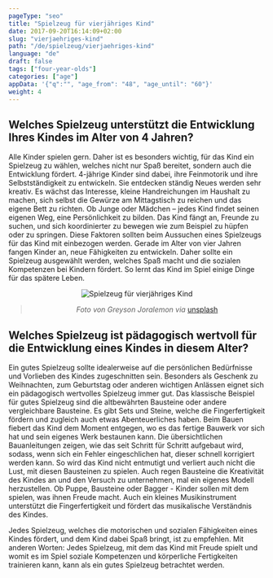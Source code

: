 ```yaml
---
pageType: "seo"
title: "Spielzeug für vierjähriges Kind"
date: 2017-09-20T16:14:09+02:00
slug: "vierjaehriges-kind"
path: "/de/spielzeug/vierjaehriges-kind"
language: "de"
draft: false
tags: ["four-year-olds"]
categories: ["age"]
appData: '{"q":"", "age_from": "48", "age_until": "60"}'
weight: 4
---
```


<h2>Welches Spielzeug unterstützt die Entwicklung Ihres Kindes im Alter von 4 Jahren?</h2>

Alle Kinder spielen gern. Daher ist es besonders wichtig, für das Kind ein Spielzeug zu wählen, welches nicht nur Spaß bereitet, sondern auch die Entwicklung fördert. 4-jährige Kinder sind dabei, ihre Feinmotorik und ihre Selbstständigkeit zu entwickeln. Sie entdecken ständig Neues werden sehr kreativ. Es wächst das Interesse, kleine Handreichungen im Haushalt zu machen, sich selbst die Gewürze am Mittagstisch zu reichen und das eigene Bett zu richten. Ob Junge oder Mädchen – jedes Kind findet seinen eigenen Weg, eine Persönlichkeit zu bilden. Das Kind fängt an, Freunde zu suchen, und sich koordinierter zu bewegen wie zum Beispiel zu hüpfen oder zu springen. Diese Faktoren sollten beim Aussuchen eines Spielzeugs für das Kind mit einbezogen werden. Gerade im Alter von vier Jahren fangen Kinder an, neue Fähigkeiten zu entwickeln. Daher sollte ein Spielzeug ausgewählt werden, welches Spaß macht und die sozialen Kompetenzen bei Kindern fördert. So lernt das Kind im Spiel einige Dinge für das spätere Leben.

<div style="text-align:center">
  <img alt="Spielzeug für vierjähriges Kind" src="https://d33wubrfki0l68.cloudfront.net/832076911c6464906d5702d2b24a9c4616e09a77/d88a5/images/spielzeug-vierjaehriges-kind.jpg">
  <blockquote>
    <p><em>Foto von Greyson Joralemon via</em> <a href="https://unsplash.com/photos/9IBqihqhuHc">unsplash</a></p>
  </blockquote>
</div>

<h2>Welches Spielzeug ist pädagogisch wertvoll für die Entwicklung eines Kindes in diesem Alter?</h2>

Ein gutes Spielzeug sollte idealerweise auf die persönlichen Bedürfnisse und Vorlieben des Kindes zugeschnitten sein. Besonders als Geschenk zu Weihnachten, zum Geburtstag oder anderen wichtigen Anlässen eignet sich ein pädagogisch wertvolles Spielzeug immer gut. Das klassische Beispiel für gutes Spielzeug sind die altbewährten Bausteine oder andere vergleichbare Bausteine. Es gibt Sets und Steine, welche die Fingerfertigkeit fördern und zugleich auch etwas Abenteuerliches haben. Beim Bauen fiebert das Kind dem Moment entgegen, wo es das fertige Bauwerk vor sich hat und sein eigenes Werk bestaunen kann. Die übersichtlichen Bauanleitungen zeigen, wie das seit Schritt für Schritt aufgebaut wird, sodass, wenn sich ein Fehler eingeschlichen hat, dieser schnell korrigiert werden kann. So wird das Kind nicht entmutigt und verliert auch nicht die Lust, mit diesen Bausteinen zu spielen. Auch regen Bausteine die Kreativität des Kindes an und den Versuch zu unternehmen, mal ein eigenes Modell herzustellen. Ob Puppe, Bausteine oder Bagger - Kinder sollen mit dem spielen, was ihnen Freude macht. Auch ein kleines Musikinstrument unterstützt die Fingerfertigkeit und fördert das musikalische Verständnis des Kindes.

Jedes Spielzeug, welches die motorischen und sozialen Fähigkeiten eines Kindes fördert, und dem Kind dabei Spaß bringt, ist zu empfehlen. Mit anderen Worten: Jedes Spielzeug, mit dem das Kind mit Freude spielt und womit es im Spiel soziale Kompetenzen und körperliche Fertigkeiten trainieren kann, kann als ein gutes Spielzeug betrachtet werden.
